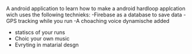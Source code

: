 A android application to learn how to make a android hardloop applcation wich uses the following technieks:
-Firebase as a database to save data
-GPS tracking while you run
-A choaching voice dynamische added
- statiscs of your runs
- Choic your own music
- Evryting in matarial desgn
